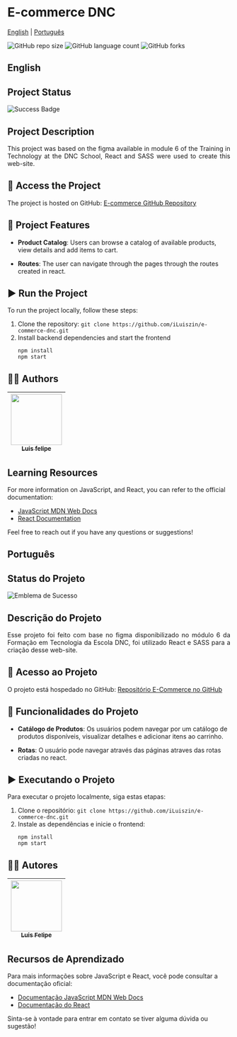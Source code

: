 # E-commerce DNC

[English](#english)
|
[Português](#português)

![GitHub repo size](https://img.shields.io/github/repo-size/iLuiszin/Caneca-Cheia?style=for-the-badge)
![GitHub language count](https://img.shields.io/github/languages/count/iLuiszin/e-commerce-dnc?style=for-the-badge)
![GitHub forks](https://img.shields.io/github/forks/iLuiszin/Caneca-Cheia?style=for-the-badge)

## English

## Project Status

![Success Badge](https://img.shields.io/badge/State-Success-brightgreen?style=for-the-badge)


## Project Description

<div style="text-align: justify"> 
  This project was based on the figma available in module 6 of the Training in Technology at the DNC School, React and SASS were used to create this web-site.
</div>

## 📁 Access the Project

The project is hosted on GitHub: [E-commerce GitHub Repository](https://github.com/iLuiszin/e-commerce-dnc)

## 🔨 Project Features

- **Product Catalog**: Users can browse a catalog of available products, view details and add items to cart.

- **Routes**: The user can navigate through the pages through the routes created in react.


## ▶ Run  the Project

To run the project locally, follow these steps:

1. Clone the repository: `git clone https://github.com/iLuiszin/e-commerce-dnc.git`
2. Install backend dependencies and start the frontend
    ```console
    npm install
    npm start
    ```

## 👨‍💻 Authors

| [<img src="https://avatars.githubusercontent.com/u/79981019?v=4" width=115><br><sub>Luis felipe</sub>](https://github.com/iLuiszin)
| :---: |

## Learning Resources

For more information on JavaScript, and React, you can refer to the official documentation:

- [JavaScript MDN Web Docs](https://developer.mozilla.org/en-US/docs/Web/JavaScript)
- [React Documentation](https://reactjs.org/docs/getting-started.html)

Feel free to reach out if you have any questions or suggestions!


## Português

## Status do Projeto

![Emblema de Sucesso](https://img.shields.io/badge/Estado-Sucesso-brightgreen?style=for-the-badge)

## Descrição do Projeto

<div style="text-align: justify"> 
  Esse projeto foi feito com base no figma disponibilizado no módulo 6 da Formação em Tecnologia da Escola DNC, foi utilizado React e SASS para a criação desse web-site.
 </div>

## 📁 Acesso ao Projeto

O projeto está hospedado no GitHub: [Repositório E-Commerce no GitHub](https://github.com/iLuiszin/e-commerce-dnc)

## 🔨 Funcionalidades do Projeto

- **Catálogo de Produtos**: Os usuários podem navegar por um catálogo de produtos disponíveis, visualizar detalhes e adicionar itens ao carrinho.

- **Rotas**: O usuário pode navegar através das páginas atraves das rotas criadas no react.


## ▶ Executando o Projeto

Para executar o projeto localmente, siga estas etapas:

1. Clone o repositório: `git clone https://github.com/iLuiszin/e-commerce-dnc.git`
2. Instale as dependências e inicie o frontend:
    ```console
    npm install
    npm start
    ```

## 👨‍💻 Autores

| [<img src="https://avatars.githubusercontent.com/u/79981019?v=4" width=115><br><sub>Luis Felipe</sub>](https://github.com/iLuiszin)
| :---: |

## Recursos de Aprendizado

Para mais informações sobre JavaScript e React, você pode consultar a documentação oficial:

- [Documentação JavaScript MDN Web Docs](https://developer.mozilla.org/en-US/docs/Web/JavaScript)
- [Documentação do React](https://reactjs.org/docs/getting-started.html)

Sinta-se à vontade para entrar em contato se tiver alguma dúvida ou sugestão!
